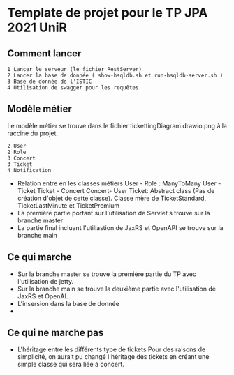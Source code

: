 # Template de projet pour le TP JPA 2021 UniR
## Comment lancer
    1 Lancer le serveur (le fichier RestServer)
    2 Lancer la base de donnée ( show-hsqldb.sh et run-hsqldb-server.sh )
    3 Base de donnée de l'ISTIC
    4 Utilisation de swagger pour les requêtes
## Modèle métier
Le modèle métier se trouve dans le fichier tickettingDiagram.drawio.png à la raccine du projet. 

    2 User
    2 Role
    3 Concert
    3 Ticket
    4 Notification

-   Relation entre en les classes métiers 
User - Role : ManyToMany
User - Ticket
Ticket - Concert
Concert- User
Ticket: Abstract class (Pas de création d'objet de cette classe). Classe mère de TicketStandard, TicketLastMinute et TicketPremium
- La première partie portant sur l'utilisation de Servlet s trouve sur la branche master
- La partie final incluant l'utiliastion de JaxRS et OpenAPI se trouve sur la branche main

## Ce qui marche
- Sur la branche master se trouve la première partie du TP avec l'utilisation de jetty. 
- Sur la branche main se trouve la deuxième partie avec l'utilisation de JaxRS et OpenAI.
- L'insersion dans la base de donnée
- 

## Ce qui ne marche pas
- L'héritage entre les différents type de tickets
Pour des raisons de simplicité, on aurait pu changé l'héritage des tickets en créant une simple classe qui sera liée à concert.
